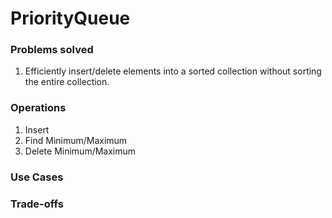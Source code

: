 # PriorityQueue

### Problems solved 

1. Efficiently insert/delete elements into a sorted collection without sorting the entire collection.

### Operations

1. Insert
2. Find Minimum/Maximum
3. Delete Minimum/Maximum

### Use Cases

### Trade-offs